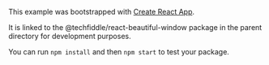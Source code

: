 This example was bootstrapped with [Create React App](https://github.com/facebook/create-react-app).

It is linked to the @techfiddle/react-beautiful-window package in the parent directory for development purposes.

You can run `npm install` and then `npm start` to test your package.
